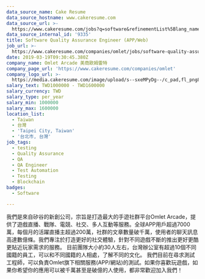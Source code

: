 ```yaml
---
data_source_name: Cake Resume
data_source_hostname: www.cakeresume.com
data_source_url: >-
  https://www.cakeresume.com/jobs?q=software&refinementList%5Blang_name%5D%5B0%5D=English&refinementList%5Bsalary_type%5D=per_year&range%5Bsalary_range%5D%5Bmin%5D=1000000&page=2
data_source_internal_id: '9335'
title: Software Quality Assurance Engineer (APP/Web)
job_url: >-
  https://www.cakeresume.com/companies/omlet/jobs/software-quality-assurance-engineer
date: 2019-03-19T09:30:45.380Z
company_name: Omlet Arcade 美商歐姆雷特
company_page_url: 'https://www.cakeresume.com/companies/omlet'
company_logo_url: >-
  https://media.cakeresume.com/image/upload/s--sxeMPyDg--/c_pad,fl_png8,h_200,w_200/v1520233453/k9edl4vpwez5wnkb3rbo.png
salary_text: TWD1000000 - TWD1600000
salary_currency: TWD
salary_type: per_year
salary_min: 1000000
salary_max: 1600000
location_list:
  - Taiwan
  - 台灣
  - 'Taipei City, Taiwan'
  - '台北市, 台灣'
job_tags:
  - testing
  - Quality Assurance
  - QA
  - QA Engineer
  - Test Automation
  - Testing
  - Blockchain
badges:
  - Software

---
```


我們是來自矽谷的新創公司，宗旨是打造最大的手遊社群平台Omlet Arcade，提供了遊戲直播、戰隊、電競、社交、多人互動等服務。全球APP用戶超過7000萬，每個月的活躍直播主超過200萬，社群的文章數量破千萬，使用者的聊天訊息高達數億條。我們專注於打造更好的社交體驗，針對不同遊戲不斷的推出更好更酷更貼近玩家需求的服務。 目前團隊大小約30人左右，台灣辦公室有超過10個不同國籍的員工，可以和不同國籍的人相處，了解不同的文化。 我們目前在尋求測試工程師，可以負責Omlet旗下相關服務(APP/網站)的測試。如果你喜歡玩遊戲，如果你希望你的應用可以被千萬甚至是破億的人使用，都非常歡迎加入我們！